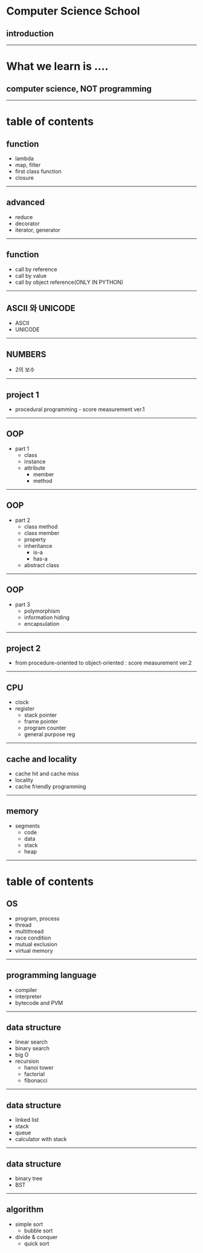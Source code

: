 # Computer Science School
## introduction

---
# What we learn is ....
## computer science, NOT programming
---

# table of contents
## function
- lambda
- map, filter
- first class function
- closure
---

## advanced
- reduce
- decorator
- iterator, generator
---

## function
- call by reference
- call by value
- call by object reference(ONLY IN PYTHON) 
---

## ASCII 와 UNICODE
  - ASCII
  - UNICODE
---

## NUMBERS
  - 2의 보수
---

## project 1
 - procedural programming - score measurement ver.1
---

## OOP
 - part 1
   - class
   - instance
   - attribute
     - member
     - method
---

## OOP
 - part 2
   - class method
   - class member
   - property
   - inheritance
     - is-a
     - has-a
   - abstract class
 ---
 
 ## OOP
  - part 3
    - polymorphism
    - information hiding
    - encapsulation
---

## project 2
 - from procedure-oriented to object-oriented
  : score measurement ver.2
---

## CPU
  - clock
  - register
    - stack pointer
    - frame pointer
    - program counter
    - general purpose reg
---

## cache and locality
  - cache hit and cache miss
  - locality
  - cache friendly programming
---

## memory
- segments
  - code
  - data
  - stack
  - heap
---

# table of contents
## OS
- program, process
- thread
- multithread
- race condition
- mutual exclusion
- virtual memory 
---

## programming language
- compiler
- interpreter
- bytecode and PVM 
---

## data structure
  - linear search 
  - binary search
  - big O
  - recursion
    - hanoi tower
    - factorial
    - fibonacci
---

## data structure
  - linked list
  - stack
  - queue
  - calculator with stack
 ---
 
## data structure
  - binary tree
  - BST
---

## algorithm
  - simple sort 
    - bubble sort
  - divide & conquer 
    - quick sort
